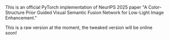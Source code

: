 This is an official PyTorch implementation of NeurIPS 2025 paper "A Color-Structure Prior Guided Visual Semantic Fusion Network for Low-Light Image Enhancement."

This is a raw version at the moment, the tweaked version will be online soon!
